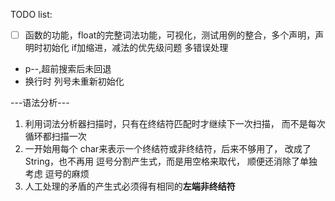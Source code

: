 TODO list:

-[ ] 函数的功能，float的完整词法功能，可视化，测试用例的整合，多个声明，声明时初始化
if加缩进，减法的优先级问题
多错误处理



- p--,超前搜索后未回退 
- 换行时 列号未重新初始化

---语法分析---

1. 利用词法分析器扫描时，只有在终结符匹配时才继续下一次扫描，
而不是每次循环都扫描一次
2. 一开始用每个 char来表示一个终结符或非终结符，后来不够用了，
改成了 String，也不再用 逗号分割产生式，而是用空格来取代，
顺便还消除了单独考虑 逗号的麻烦
3. 人工处理的矛盾的产生式必须得有相同的**左端非终结符**